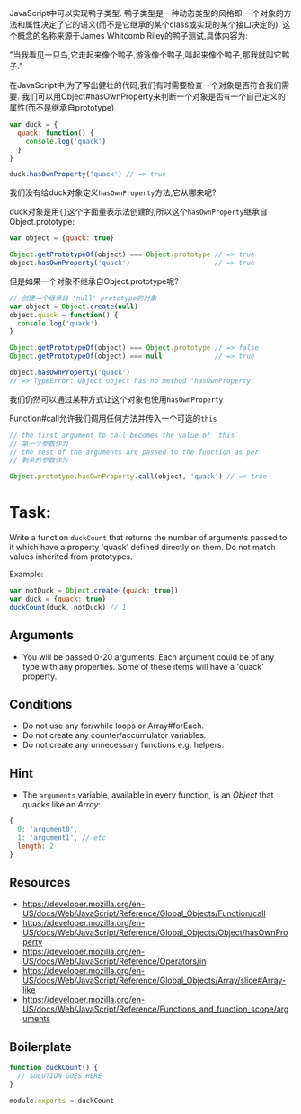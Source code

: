 
JavaScript中可以实现鸭子类型. 鸭子类型是一种动态类型的风格即:一个对象的方法和属性决定了它的语义(而不是它继承的某个class或实现的某个接口决定的). 这个概念的名称来源于James Whitcomb Riley的鸭子测试,具体内容为:

"当我看见一只鸟,它走起来像个鸭子,游泳像个鸭子,叫起来像个鸭子,那我就叫它鸭子."

在JavaScript中,为了写出健壮的代码,我们有时需要检查一个对象是否符合我们需要.
我们可以用Object#hasOwnProperty来判断一个对象是否`有`一个自己定义的属性(而不是继承自prototype)

```js
var duck = {
  quack: function() {
    console.log('quack')
  }
}

duck.hasOwnProperty('quack') // => true
```

我们没有给duck对象定义`hasOwnProperty`方法,它从哪来呢?

duck对象是用`{}`这个字面量表示法创建的,所以这个`hasOwnProperty`继承自Object.prototype:

```js
var object = {quack: true}

Object.getPrototypeOf(object) === Object.prototype // => true
object.hasOwnProperty('quack')                     // => true
```

但是如果一个对象不继承自Object.prototype呢?

```js
// 创建一个继承自 'null' prototype的对象
var object = Object.create(null)
object.quack = function() {
  console.log('quack')
}

Object.getPrototypeOf(object) === Object.prototype // => false
Object.getPrototypeOf(object) === null             // => true

object.hasOwnProperty('quack')
// => TypeError: Object object has no method 'hasOwnProperty'
```

我们仍然可以通过某种方式让这个对象也使用`hasOwnProperty`

Function#call允许我们调用任何方法并传入一个可选的`this`

```js
// the first argument to call becomes the value of `this`
// 第一个参数作为
// the rest of the arguments are passed to the function as per
// 剩余的参数作为

Object.prototype.hasOwnProperty.call(object, 'quack') // => true
```

# Task:

Write a function `duckCount` that returns the number of arguments passed to it which have a property 'quack' defined directly on them. Do not match values inherited from prototypes.

Example:

```js
var notDuck = Object.create({quack: true})
var duck = {quack: true}
duckCount(duck, notDuck) // 1
```
## Arguments

* You will be passed 0-20 arguments. Each argument could be of any type with any properties. Some of these items will have a 'quack' property.

## Conditions

* Do not use any for/while loops or Array#forEach.
* Do not create any counter/accumulator variables.
* Do not create any unnecessary functions e.g. helpers.

## Hint

* The `arguments` variable, available in every function, is an *Object* that quacks like an *Array*:

```js
{
  0: 'argument0',
  1: 'argument1', // etc
  length: 2
}
```

## Resources

* https://developer.mozilla.org/en-US/docs/Web/JavaScript/Reference/Global_Objects/Function/call
* https://developer.mozilla.org/en-US/docs/Web/JavaScript/Reference/Global_Objects/Object/hasOwnProperty
* https://developer.mozilla.org/en-US/docs/Web/JavaScript/Reference/Operators/in
* https://developer.mozilla.org/en-US/docs/Web/JavaScript/Reference/Global_Objects/Array/slice#Array-like
* https://developer.mozilla.org/en-US/docs/Web/JavaScript/Reference/Functions_and_function_scope/arguments


## Boilerplate

```js
function duckCount() {
  // SOLUTION GOES HERE
}

module.exports = duckCount
```
